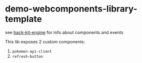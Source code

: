 # demo-webcomponents-library-template

see [back-kit-engine](https://github.com/micro-lc/back-kit-engine/blob/main/base/README.md#superclasses) for info about components and events

This lib exposes 2 custom components:

1. `pokemon-api-client`
2. `refresh-button`
